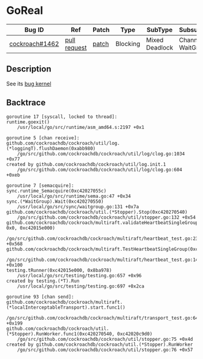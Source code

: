 
# GoReal

| Bug ID|  Ref | Patch | Type | SubType | SubsubType |
| ----  | ---- | ----  | ---- | ---- | ---- |
|[cockroach#1462]|[pull request]|[patch]| Blocking | Mixed Deadlock | Channel & WaitGroup |

[cockroach#1462]:(cockroach1462_test.go)
[patch]:https://github.com/cockroachdb/cockroach/pull/1462/files
[pull request]:https://github.com/cockroachdb/cockroach/pull/1462
 
## Description

See its [bug kernel](../../../../goker/blocking/cockroach/1462/README.md)


## Backtrace

```
goroutine 17 [syscall, locked to thread]:
runtime.goexit()
	/usr/local/go/src/runtime/asm_amd64.s:2197 +0x1

goroutine 5 [chan receive]:
github.com/cockroachdb/cockroach/util/log.(*loggingT).flushDaemon(0xabb980)
	/go/src/github.com/cockroachdb/cockroach/util/log/clog.go:1034 +0x77
created by github.com/cockroachdb/cockroach/util/log.init.1
	/go/src/github.com/cockroachdb/cockroach/util/log/clog.go:604 +0xeb

goroutine 7 [semacquire]:
sync.runtime_Semacquire(0xc42027055c)
	/usr/local/go/src/runtime/sema.go:47 +0x34
sync.(*WaitGroup).Wait(0xc420270550)
	/usr/local/go/src/sync/waitgroup.go:131 +0x7a
github.com/cockroachdb/cockroach/util.(*Stopper).Stop(0xc420270540)
	/go/src/github.com/cockroachdb/cockroach/util/stopper.go:132 +0x54
github.com/cockroachdb/cockroach/multiraft.validateHeartbeatSingleGroup(0x3, 0x0, 0xc42015e000)
	/go/src/github.com/cockroachdb/cockroach/multiraft/heartbeat_test.go:232 +0x568
github.com/cockroachdb/cockroach/multiraft.TestHeartbeatSingleGroup(0xc42015e000)
	/go/src/github.com/cockroachdb/cockroach/multiraft/heartbeat_test.go:147 +0x100
testing.tRunner(0xc42015e000, 0x8ba978)
	/usr/local/go/src/testing/testing.go:657 +0x96
created by testing.(*T).Run
	/usr/local/go/src/testing/testing.go:697 +0x2ca

goroutine 93 [chan send]:
github.com/cockroachdb/cockroach/multiraft.(*localInterceptableTransport).start.func1()
	/go/src/github.com/cockroachdb/cockroach/multiraft/transport_test.go:64 +0x199
github.com/cockroachdb/cockroach/util.(*Stopper).RunWorker.func1(0xc420270540, 0xc42020c9d0)
	/go/src/github.com/cockroachdb/cockroach/util/stopper.go:75 +0x4d
created by github.com/cockroachdb/cockroach/util.(*Stopper).RunWorker
	/go/src/github.com/cockroachdb/cockroach/util/stopper.go:76 +0x57
```

